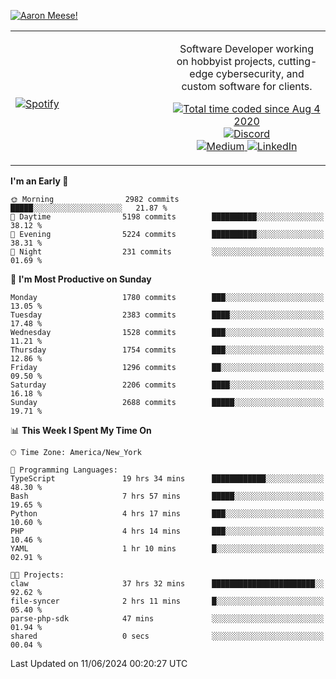 [![Aaron Meese!](https://user-images.githubusercontent.com/17814535/88975338-a2aabf00-d27f-11ea-963f-8a19608716b4.png)](https://github.com/ajmeese7/readme-ascii "README ASCII")

<!-- Modified from project here: https://github.com/novatorem/novatorem -->
<table width="100%">
  <tr>
  <td width="50%">

&nbsp; <br> [![Spotify](https://ajmeese7.vercel.app/api/spotify)](https://open.spotify.com/user/ajmeese)

  </td>
  <td width="50%">
    <p align="center">
    Software Developer working on hobbyist projects, cutting-edge cybersecurity, and custom software for clients.
    </p>
    <p align="center">
      <a href="https://wakatime.com/@f726891d-3b02-46cd-9b60-e8c59f9e2b14">
        <img src="https://wakatime.com/badge/user/f726891d-3b02-46cd-9b60-e8c59f9e2b14.svg" alt="Total time coded since Aug 4 2020" title="WakaTime" />
      </a>
      <a href="http://link.aaronmeese.com/discord">
        <img src="https://img.shields.io/badge/discord-ajmeese7%234835-369?style=flat-square&logo=discord&logoColor=white&color=purple" alt="Discord" title="Discord">
      </a>
      <br />
      <a href="https://link.aaronmeese.com/medium">
        <img src="https://img.shields.io/badge/medium-ajmeese7-1DB954?style=flat-square&logo=medium&logoColor=white" alt="Medium" title="Medium">
      </a>
      <a href="https://link.aaronmeese.com/linkedin">
        <img src="https://img.shields.io/badge/linkedIn-aaronmeese-1DB954?style=flat-square&logo=linkedin&logoColor=white&color=blue" alt="LinkedIn" title="LinkedIn">
      </a>
    </p>
  </td>

</table>

[//]: <> (The `&nbsp;` is to have Aphelion take up more space)

<!--START_SECTION:waka-->
**I'm an Early 🐤** 

```text
🌞 Morning                2982 commits        █████░░░░░░░░░░░░░░░░░░░░   21.87 % 
🌆 Daytime                5198 commits        ██████████░░░░░░░░░░░░░░░   38.12 % 
🌃 Evening                5224 commits        ██████████░░░░░░░░░░░░░░░   38.31 % 
🌙 Night                  231 commits         ░░░░░░░░░░░░░░░░░░░░░░░░░   01.69 % 
```
📅 **I'm Most Productive on Sunday** 

```text
Monday                   1780 commits        ███░░░░░░░░░░░░░░░░░░░░░░   13.05 % 
Tuesday                  2383 commits        ████░░░░░░░░░░░░░░░░░░░░░   17.48 % 
Wednesday                1528 commits        ███░░░░░░░░░░░░░░░░░░░░░░   11.21 % 
Thursday                 1754 commits        ███░░░░░░░░░░░░░░░░░░░░░░   12.86 % 
Friday                   1296 commits        ██░░░░░░░░░░░░░░░░░░░░░░░   09.50 % 
Saturday                 2206 commits        ████░░░░░░░░░░░░░░░░░░░░░   16.18 % 
Sunday                   2688 commits        █████░░░░░░░░░░░░░░░░░░░░   19.71 % 
```


📊 **This Week I Spent My Time On** 

```text
🕑︎ Time Zone: America/New_York

💬 Programming Languages: 
TypeScript               19 hrs 34 mins      ████████████░░░░░░░░░░░░░   48.30 % 
Bash                     7 hrs 57 mins       █████░░░░░░░░░░░░░░░░░░░░   19.65 % 
Python                   4 hrs 17 mins       ███░░░░░░░░░░░░░░░░░░░░░░   10.60 % 
PHP                      4 hrs 14 mins       ███░░░░░░░░░░░░░░░░░░░░░░   10.46 % 
YAML                     1 hr 10 mins        █░░░░░░░░░░░░░░░░░░░░░░░░   02.91 % 

🐱‍💻 Projects: 
claw                     37 hrs 32 mins      ███████████████████████░░   92.62 % 
file-syncer              2 hrs 11 mins       █░░░░░░░░░░░░░░░░░░░░░░░░   05.40 % 
parse-php-sdk            47 mins             ░░░░░░░░░░░░░░░░░░░░░░░░░   01.94 % 
shared                   0 secs              ░░░░░░░░░░░░░░░░░░░░░░░░░   00.04 % 
```


 Last Updated on 11/06/2024 00:20:27 UTC
<!--END_SECTION:waka-->
